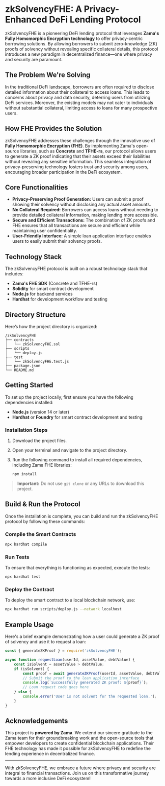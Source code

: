 
# zkSolvencyFHE: A Privacy-Enhanced DeFi Lending Protocol

zkSolvencyFHE is a pioneering DeFi lending protocol that leverages **Zama's Fully Homomorphic Encryption technology** to offer privacy-centric borrowing solutions. By allowing borrowers to submit zero-knowledge (ZK) proofs of solvency without revealing specific collateral details, this protocol introduces a new paradigm in decentralized finance—one where privacy and security are paramount.

## The Problem We're Solving

In the traditional DeFi landscape, borrowers are often required to disclose detailed information about their collateral to access loans. This leads to concerns about privacy and data security, deterring users from utilizing DeFi services. Moreover, the existing models may not cater to individuals without substantial collateral, limiting access to loans for many prospective users.

## How FHE Provides the Solution

zkSolvencyFHE addresses these challenges through the innovative use of **Fully Homomorphic Encryption (FHE)**. By implementing Zama's open-source libraries, such as **Concrete** and **TFHE-rs**, our protocol allows users to generate a ZK proof indicating that their assets exceed their liabilities without revealing any sensitive information. This seamless integration of privacy-preserving technology fosters trust and security among users, encouraging broader participation in the DeFi ecosystem.

## Core Functionalities

- **Privacy-Preserving Proof Generation:** Users can submit a proof showing their solvency without disclosing any actual asset amounts.
- **No Collateral Required:** Borrowers can access loans without needing to provide detailed collateral information, making lending more accessible.
- **Secure and Efficient Transactions:** The combination of ZK proofs and FHE ensures that all transactions are secure and efficient while maintaining user confidentiality.
- **User-Friendly Interface:** A simple loan application interface enables users to easily submit their solvency proofs.

## Technology Stack

The zkSolvencyFHE protocol is built on a robust technology stack that includes:
- **Zama's FHE SDK** (Concrete and TFHE-rs)
- **Solidity** for smart contract development
- **Node.js** for backend services
- **Hardhat** for development workflow and testing

## Directory Structure

Here’s how the project directory is organized:

```
/zkSolvencyFHE
├── contracts
│   └── zkSolvencyFHE.sol
├── scripts
│   └── deploy.js
├── test
│   └── zkSolvencyFHE.test.js
├── package.json
└── README.md
```

## Getting Started

To set up the project locally, first ensure you have the following dependencies installed:

- **Node.js** (version 14 or later)
- **Hardhat** or **Foundry** for smart contract development and testing

### Installation Steps

1. Download the project files.
2. Open your terminal and navigate to the project directory.
3. Run the following command to install all required dependencies, including Zama FHE libraries:

   ```bash
   npm install
   ```

> **Important:** Do not use `git clone` or any URLs to download this project.

## Build & Run the Protocol

Once the installation is complete, you can build and run the zkSolvencyFHE protocol by following these commands:

### Compile the Smart Contracts

```bash
npx hardhat compile
```

### Run Tests

To ensure that everything is functioning as expected, execute the tests:

```bash
npx hardhat test
```

### Deploy the Contract

To deploy the smart contract to a local blockchain network, use:

```bash
npx hardhat run scripts/deploy.js --network localhost
```

## Example Usage

Here's a brief example demonstrating how a user could generate a ZK proof of solvency and use it to request a loan:

```javascript
const { generateZKProof } = require('zkSolvencyFHE');

async function requestLoan(userId, assetValue, debtValue) {
    const isSolvent = assetValue > debtValue;
    if (isSolvent) {
        const proof = await generateZKProof(userId, assetValue, debtValue);
        // Submit the proof to the loan application interface
        console.log(`Successfully generated ZK proof: ${proof}`);
        // Loan request code goes here
    } else {
        console.error('User is not solvent for the requested loan.');
    }
}
```

## Acknowledgements

This project is **powered by Zama**. We extend our sincere gratitude to the Zama team for their groundbreaking work and the open-source tools that empower developers to create confidential blockchain applications. Their FHE technology has made it possible for zkSolvencyFHE to redefine the lending experience in decentralized finance.

---
With zkSolvencyFHE, we embrace a future where privacy and security are integral to financial transactions. Join us on this transformative journey towards a more inclusive DeFi ecosystem!
```
